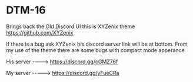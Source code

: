 # DTM-16
Brings back the Old Discord UI this is XYZenix theme https://github.com/XYZenix

If there is a bug ask XYZenix his discord server link will be at bottom.
From my use of the theme there are some bugs with compact mode apperance


His server ----> https://discord.gg/cGMZ76f

My server -----> https://discord.gg/yFueCRa


